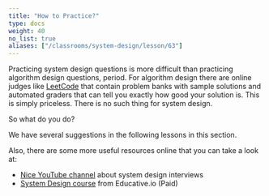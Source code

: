 ```yaml
---
title: "How to Practice?"
type: docs
weight: 40
no_list: true
aliases: ["/classrooms/system-design/lesson/63"]
---
```

Practicing system design questions is more difficult than practicing algorithm design questions, period. For algorithm design there are online judges like <a href="https://leetcode.com/" target="_blank" rel="nofollow noopener noreferrer">LeetCode</a> that contain problem banks with sample solutions and automated graders that can tell you exactly how good your solution is. This is simply priceless. There is no such thing for system design.

So what do you do?

We have several suggestions in the following lessons in this section.

Also, there are some more useful resources online that you can take a look at:

* <a href="https://www.youtube.com/@ByteByteGo" target="_blank" rel="nofollow noopener noreferrer">Nice YouTube channel</a> about system design interviews
* <a href="https://www.educative.io/collection/5668639101419520/5649050225344512" target="_blank" rel="nofollow noopener noreferrer">System Design course</a> from Educative.io (Paid)
